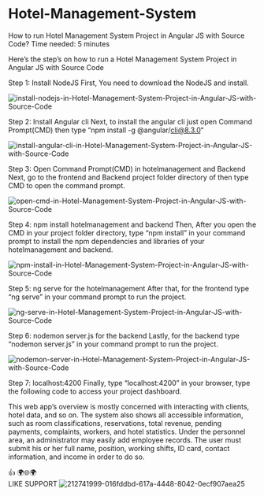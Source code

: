 # Hotel-Management-System

How to run Hotel Management System Project in Angular JS with Source Code?
Time needed: 5 minutes

Here’s the step’s on how to run a Hotel Management System Project in Angular JS with Source Code

Step 1: Install NodeJS
First, You need to download the NodeJS and install.

![install-nodejs-in-Hotel-Management-System-Project-in-Angular-JS-with-Source-Code](https://github.com/vardan13/Hotel-Management-System/assets/28480587/2e4ae0f6-2cf9-493c-b590-a7d27e34cc4e)

Step 2: Install Angular cli
Next, to install the angular cli just open Command Prompt(CMD) then type “npm install -g @angular/cli@8.3.0“

![install-angular-cli-in-Hotel-Management-System-Project-in-Angular-JS-with-Source-Code](https://github.com/vardan13/Hotel-Management-System/assets/28480587/a0b93a5c-62b8-4fd9-a0be-eccaacb5cd23)

Step 3: Open Command Prompt(CMD) in hotelmanagement and Backend
Next, go to the frontend and Backend project folder directory of then type CMD to open the command prompt.

![open-cmd-in-Hotel-Management-System-Project-in-Angular-JS-with-Source-Code](https://github.com/vardan13/Hotel-Management-System/assets/28480587/cad48509-bc0c-4767-9cce-47e36f5120b2)

Step 4: npm install hotelmanagement and backend
Then, After you open the CMD in your project folder directory, type “npm install” in your command prompt to install the npm dependencies and libraries of your hotelmanagement and backend.

![npm-install-in-Hotel-Management-System-Project-in-Angular-JS-with-Source-Code](https://github.com/vardan13/Hotel-Management-System/assets/28480587/17b20523-c464-43d5-a62e-211f2c714c93)

Step 5: ng serve for the hotelmanagement
After that, for the frontend type “ng serve” in your command prompt to run the project.

![ng-serve-in-Hotel-Management-System-Project-in-Angular-JS-with-Source-Code](https://github.com/vardan13/Hotel-Management-System/assets/28480587/3539835a-ba8b-4333-b2f6-9427295b2f9f)

Step 6: nodemon server.js for the backend
Lastly, for the backend type “nodemon server.js” in your command prompt to run the project.

![nodemon-server-in-Hotel-Management-System-Project-in-Angular-JS-with-Source-Code](https://github.com/vardan13/Hotel-Management-System/assets/28480587/9dbe4ee2-9114-4acc-b25a-0eb765ba0db9)

Step 7: localhost:4200
Finally, type “localhost:4200” in your browser, type the following code to access your project dashboard.

This web app’s overview is mostly concerned with interacting with clients, hotel data, and so on. The system also shows all accessible information, such as room classifications, reservations, total revenue, pending payments, complaints, workers, and hotel statistics. Under the personnel area, an administrator may easily add employee records. The user must submit his or her full name, position, working shifts, ID card, contact information, and income in order to do so.

👍   🌍🌐🌍  
LIKE SUPPORT 
![212741999-016fddbd-617a-4448-8042-0ecf907aea25](https://github.com/vardan13/Hotel-Management-System/assets/28480587/bf4ade90-8ae4-4438-b1a8-24f7606a03cb)














